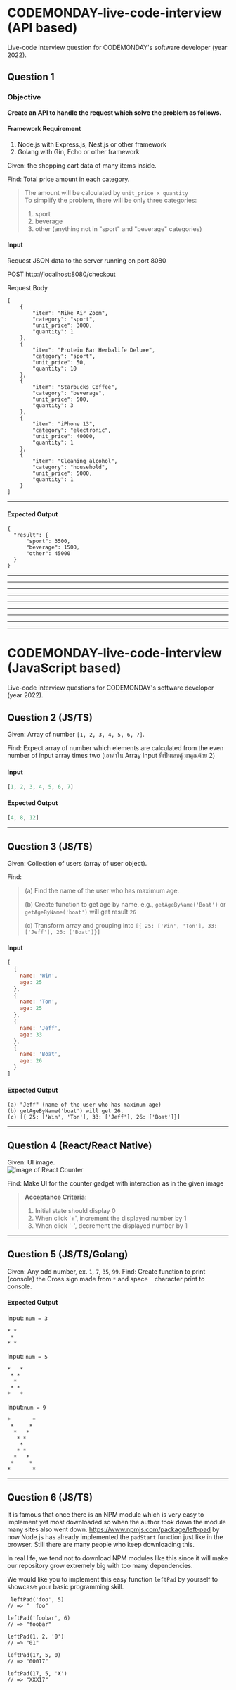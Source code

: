 # CODEMONDAY-live-code-interview (API based)
Live-code interview question for CODEMONDAY's software developer (year 2022).

## Question 1
### Objective
**Create an API to handle the request which solve the problem as follows.**

#### Framework Requirement
1. Node.js with Express.js, Nest.js or other framework
2. Golang with Gin, Echo or other framework

Given: the shopping cart data of many items inside.

Find: Total price amount in each category.
> The amount will be calculated by `unit_price x quantity`  
> To simplify the problem, there will be only three categories:  
> 1. sport
> 2. beverage
> 3. other (anything not in "sport" and "beverage" categories)

#### Input
Request JSON data to the server running on port 8080

POST http://localhost:8080/checkout

Request Body
```
[
    {
        "item": "Nike Air Zoom",
        "category": "sport",
        "unit_price": 3000,
        "quantity": 1
    },
    {
        "item": "Protein Bar Herbalife Deluxe",
        "category": "sport",
        "unit_price": 50,
        "quantity": 10
    },
    {
        "item": "Starbucks Coffee",
        "category": "beverage",
        "unit_price": 500,
        "quantity": 3
    },
    {
        "item": "iPhone 13",
        "category": "electronic",
        "unit_price": 40000,
        "quantity": 1
    },
    {
        "item": "Cleaning alcohol",
        "category": "household",
        "unit_price": 5000,
        "quantity": 1
    }
]
```

---

#### Expected Output

```
{
  "result": {
      "sport": 3500,
      "beverage": 1500,
      "other": 45000
  }
}
```

---
---
---
---
---
---
---
---
---

# CODEMONDAY-live-code-interview (JavaScript based)
Live-code interview questions for CODEMONDAY's software developer (year 2022).

## Question 2 (JS/TS)
Given: Array of number `[1, 2, 3, 4, 5, 6, 7]`.

Find: Expect array of number which elements are calculated from the even number of input array times two (เอาค่าใน Array Input ที่เป็นเลขคู่ มาคูณด้วย 2)

#### Input
```js
[1, 2, 3, 4, 5, 6, 7]
```

#### Expected Output
```js
[4, 8, 12]
```

---

## Question 3 (JS/TS)
Given: Collection of users (array of user object).

Find: 
> (a) Find the name of the user who has maximum age.
> 
> (b) Create function to get age by name, e.g., `getAgeByName('Boat')` or `getAgeByName('boat')` will get result `26`
> 
> (c) Transform array and grouping into `[{ 25: ['Win', 'Ton'], 33: ['Jeff'], 26: ['Boat']}]`

#### Input
```js
[
  {
    name: 'Win',
    age: 25
  },
  {
    name: 'Ton',
    age: 25
  },
  {
    name: 'Jeff',
    age: 33
  },
  {
    name: 'Boat',
    age: 26
  }
]
```

#### Expected Output
```
(a) "Jeff" (name of the user who has maximum age)
(b) getAgeByName('boat') will get 26.
(c) [{ 25: ['Win', 'Ton'], 33: ['Jeff'], 26: ['Boat']}]
```

----

## Question 4 (React/React Native)
Given: UI image. \
![Image of React Counter](https://github.com/codemonday-dev/cmd-easy-exam-202203/blob/main/counter-plain.png)

Find: Make UI for the counter gadget with interaction as in the given image

> **Acceptance Criteria**:
> 1. Initial state should display 0
> 2. When click '+', increment the displayed number by 1
> 3. When click '-', decrement the displayed number by 1


----

## Question 5 (JS/TS/Golang)

Given: Any odd number, ex. `1`, `7`, `35`, `99`.
Find: Create function to print (console) the Cross sign made from `*` and space ` ` character print to console.

#### Expected Output
Input: `num = 3`
```
* *
 *
* *
```

Input: `num = 5`
```
*   *
 * *
  *
 * *
*   *
```


Input:`num = 9`
```
*       *
 *     * 
  *   *  
   * *   
    *    
   * *   
  *   *  
 *     * 
*       *
```

---

## Question 6 (JS/TS)
It is famous that once there is an NPM module which is very easy to implement yet most downloaded so when the author took down the module many sites also went down.
https://www.npmjs.com/package/left-pad by now Node.js has already implemented the `padStart` function just like in the browser. Still there are many people who keep downloading this.

In real life, we tend not to download NPM modules like this since it will make our repository grow extremely big with too many dependencies.

We would like you to implement this easy function `leftPad` by yourself to showcase your basic programming skill.

```
 leftPad('foo', 5)
// => "  foo"
 
leftPad('foobar', 6)
// => "foobar"
 
leftPad(1, 2, '0')
// => "01"
 
leftPad(17, 5, 0)
// => "00017"

leftPad(17, 5, 'X')
// => "XXX17"
```
